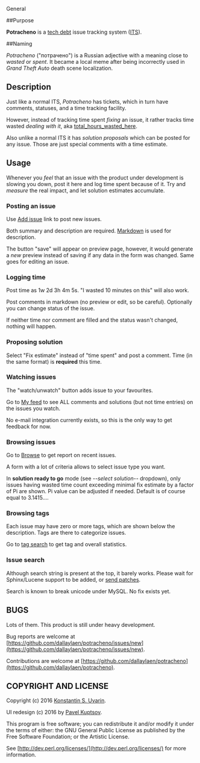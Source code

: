 General

##Purpose

**Potracheno** is a [tech debt](https://en.wikipedia.org/wiki/Technical_debt)
issue tracking system ([ITS](https://en.wikipedia.org/wiki/Issue_tracking_system)).

##Naming

*Potracheno* ("потрачено") is a Russian adjective with a meaning
close to *wasted* or *spent*.
It became a local meme after being incorrectly used
in *Grand Theft Auto* death scene localization.

## Description

Just like a normal ITS, *Potracheno* has tickets, which in turn have
comments, statuses, and a time tracking facility.

However, instead of tracking time spent *fixing* an issue, it rather
tracks time wasted *dealing with it*, aka
[total\_hours\_wasted\_here](http://stackoverflow.com/a/482129/280449).

Also unlike a normal ITS it has *solution proposals* which can be posted
for any issue. Those are just special comments with a time estimate.

## Usage

Whenever you *feel* that an issue with the product under development is slowing
you down, post it here and log time spent because of it. Try and *measure*
the real impact, and let solution estimates accumulate.

### Posting an issue

Use [Add issue](/post) link to post new issues.

Both summary and description are required. [Markdown](/help/markdown)
is used for description.

The button "save" will appear on preview page, however, it would generate
a *new* preview instead of saving if any data in the form was changed.
Same goes for editing an issue.

### Logging time

Post time as 1w 2d 3h 4m 5s. "I wasted 10 minutes on this" will also work.

Post comments in markdown (no preview or edit, so be careful).
Optionally you can change status of the issue.

If neither time nor comment are filled and the status wasn't changed,
nothing will happen.

### Proposing solution

Select "Fix estimate" instead of "time spent" and post a comment.
Time (in the same format) is **required** this time.

### Watching issues

The "watch/unwatch" button adds issue to your favourites.

Go to [My feed](/feed) to see ALL comments and solutions (but not time
entries) on the issues you watch.

No e-mail integration currently exists, so this is the only way
to get feedback for now.

### Browsing issues

Go to [Browse](/browse) to get report on recent issues.

A form with a lot of criteria allows to select issue type you want.

In **solution ready to go** mode (see *--select solution--* dropdown),
only issues having wasted time count exceeding minimal fix estimate
by a factor of Pi are shown.
Pi value can be adjusted if needed. Default is of course equal to 3.1415....

### Browsing tags

Each issue may have zero or more tags, which are shown below the description.
Tags are there to categorize issues.

Go to [tag search](/stats) to get tag and overall statistics.

### Issue search

Although search string is present at the top, it barely works.
Please wait for Sphinx/Lucene support to be added, or
[send patches](https://github.com/dallaylaen/potracheno).

Search is known to break unicode under MySQL. No fix exists yet.

## BUGS

Lots of them. This product is still under heavy development.

Bug reports are welcome at
[https://github.com/dallaylaen/potracheno/issues/new](https://github.com/dallaylaen/potracheno/issues/new).

Contributions are welcome at
[https://github.com/dallaylaen/potracheno](https://github.com/dallaylaen/potracheno).

## COPYRIGHT AND LICENSE

Copyright (c) 2016 [Konstantin S. Uvarin](https://github.com/dallaylaen).

UI redesign (c) 2016 by [Pavel Kuptsov](https://github.com/poizon).

This program is free software; you can redistribute it and/or modify it
under the terms of either: the GNU General Public License as published
by the Free Software Foundation; or the Artistic License.

See [http://dev.perl.org/licenses/](http://dev.perl.org/licenses/)
for more information.


